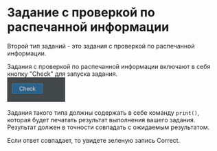 # Задание с проверкой по распечанной информации
Второй тип заданий - это задания с проверкой по распечанной информации. 

Задания с проверкой по распечанной информации включают в себя кнопку "Check" для запуска задания.  
![img.png](img.png)

Задания такого типа должны содержать в себе команду `print()`,  
которая будет печатать результат выполнения вашего задания.  
Результат должен в точности совпадать с ожидаемым результатом.  

Если ответ совпадает, то увидете зеленую запись Correct.
